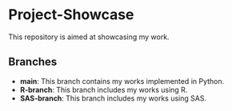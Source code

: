 # Project-Showcase 

This repository is aimed at showcasing my work. 

## Branches

- **main**: This branch contains my works implemented in Python.
- **R-branch**: This branch includes my works using R.
- **SAS-branch**: This branch includes my works using SAS.
